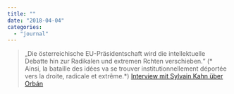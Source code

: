 ```yaml
---
title: ""
date: "2018-04-04"
categories: 
  - "journal"
---
```


> „Die österreichische EU-Präsidentschaft wird die intellektuelle Debatte hin zur Radikalen und extremen Rchten verschieben.“ (\* Ainsi, la bataille des idées va se trouver institutionnellement déportée vers la droite, radicale et extrême.\*) [Interview mit Sylvain Kahn über Orbán](http://www.liberation.fr/debats/2018/04/03/viktor-orban-un-nouvel-euroscepticisme-habile-et-dangereux_1640768)
